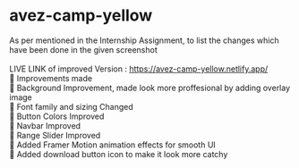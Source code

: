 # avez-camp-yellow
As per mentioned in the Internship Assignment, to list the changes which have been done in the given screenshot 
<br>
<br>
LIVE LINK of improved Version : https://avez-camp-yellow.netlify.app/
<br>
🔴 Improvements made
<br>
🎯 Background Improvement, made look more proffesional by adding overlay image
<br>
🎯 Font family and sizing Changed
<br>
🎯 Button Colors Improved
<br>
🎯 Navbar Improved
<br>
🎯 Range Slider Improved
<br>
🎯 Added Framer Motion animation effects for smooth UI
<br>
🎯 Added download button icon to make it look more catchy 
